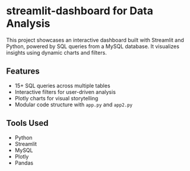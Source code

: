 # streamlit-dashboard for Data Analysis

This project showcases an interactive dashboard built with Streamlit and Python, powered by SQL queries from a MySQL database. It visualizes insights using dynamic charts and filters.

## Features
- 15+ SQL queries across multiple tables
- Interactive filters for user-driven analysis
- Plotly charts for visual storytelling
- Modular code structure with `app.py` and `app2.py`

## Tools Used
- Python
- Streamlit
- MySQL
- Plotly
- Pandas
